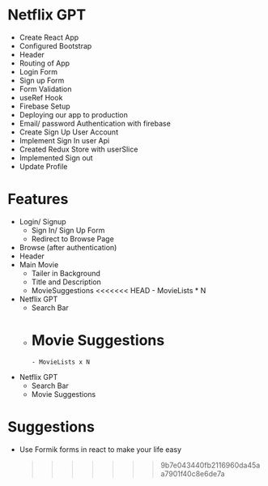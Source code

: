 # Netflix GPT

- Create React App
- Configured Bootstrap
- Header
- Routing of App
- Login Form
- Sign up Form
- Form Validation
- useRef Hook
- Firebase Setup
- Deploying our app to production
- Email/ password Authentication with firebase
- Create Sign Up User Account
- Implement Sign In user Api
- Created Redux Store with userSlice
- Implemented Sign out
- Update Profile

# Features

- Login/ Signup
  - Sign In/ Sign Up Form
  - Redirect to Browse Page
- Browse (after authentication)
- Header
- Main Movie
  - Tailer in Background
  - Title and Description
  - MovieSuggestions
    <<<<<<< HEAD - MovieLists \* N
- Netflix GPT
  - Search Bar
  - # Movie Suggestions
        - MovieLists x N
- Netflix GPT
  - Search Bar
  - Movie Suggestions

# Suggestions

- Use Formik forms in react to make your life easy
  > > > > > > > 9b7e043440fb2116960da45aa7901f40c8e6de7a
